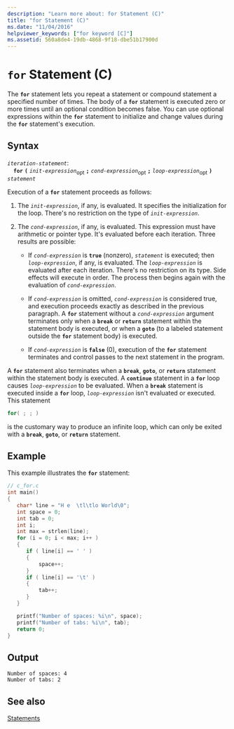 ```yaml
---
description: "Learn more about: for Statement (C)"
title: "for Statement (C)"
ms.date: "11/04/2016"
helpviewer_keywords: ["for keyword [C]"]
ms.assetid: 560a8de4-19db-4868-9f18-dbe51b17900d
---
```

# `for` Statement (C)

The **`for`** statement lets you repeat a statement or compound statement a specified number of times. The body of a **`for`** statement is executed zero or more times until an optional condition becomes false. You can use optional expressions within the **`for`** statement to initialize and change values during the **`for`** statement's execution.

## Syntax

*`iteration-statement`*:\
&emsp;**`for`** **`(`** *`init-expression`*<sub>opt</sub> **`;`** *`cond-expression`*<sub>opt</sub> **`;`** *`loop-expression`*<sub>opt</sub> **`)`** *`statement`*

Execution of a **`for`** statement proceeds as follows:

1. The *`init-expression`*, if any, is evaluated. It specifies the initialization for the loop. There's no restriction on the type of *`init-expression`*.

1. The *`cond-expression`*, if any, is evaluated. This expression must have arithmetic or pointer type. It's evaluated before each iteration. Three results are possible:

   - If *`cond-expression`* is **`true`** (nonzero), *`statement`* is executed; then *`loop-expression`*, if any, is evaluated. The *`loop-expression`* is evaluated after each iteration. There's no restriction on its type. Side effects will execute in order. The process then begins again with the evaluation of *`cond-expression`*.

   - If *`cond-expression`* is omitted, *`cond-expression`* is considered true, and execution proceeds exactly as described in the previous paragraph. A **`for`** statement without a *`cond-expression`* argument terminates only when a **`break`** or **`return`** statement within the statement body is executed, or when a **`goto`** (to a labeled statement outside the **`for`** statement body) is executed.

   - If *`cond-expression`* is **`false`** (0), execution of the **`for`** statement terminates and control passes to the next statement in the program.

A **`for`** statement also terminates when a **`break`**, **`goto`**, or **`return`** statement within the statement body is executed. A **`continue`** statement in a **`for`** loop causes *`loop-expression`* to be evaluated. When a **`break`** statement is executed inside a **`for`** loop, *`loop-expression`* isn't evaluated or executed. This statement

```C
for( ; ; )
```

is the customary way to produce an infinite loop, which can only be exited with a **`break`**, **`goto`**, or **`return`** statement.

## Example

This example illustrates the **`for`** statement:

```C
// c_for.c
int main()
{
   char* line = "H e  \tl\tlo World\0";
   int space = 0;
   int tab = 0;
   int i;
   int max = strlen(line);
   for (i = 0; i < max; i++ )
   {
      if ( line[i] == ' ' )
      {
          space++;
      }
      if ( line[i] == '\t' )
      {
          tab++;
      }
   }

   printf("Number of spaces: %i\n", space);
   printf("Number of tabs: %i\n", tab);
   return 0;
}
```

## Output

```Output
Number of spaces: 4
Number of tabs: 2
```

## See also

[Statements](../c-language/statements-c.md)
